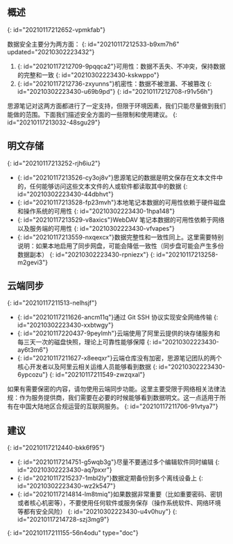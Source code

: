 ## 概述
{: id="20210117212652-vpmkfab"}

数据安全主要分为两方面：
{: id="20210117212533-b9xm7h6" updated="20210302223432"}

1. {: id="20210117212709-9pqqca2"}可用性：数据不丢失、不冲突，保持数据的完整和一致
   {: id="20210302223430-kskwppo"}
2. {: id="20210117212736-zxyunns"}机密性：数据不被泄漏、不被篡改
   {: id="20210302223430-u69b9pd"}
{: id="20210117212708-r91v56h"}

思源笔记对这两方面都进行了一定支持，但限于环境因素，我们只能尽量做到我们能做的范围。下面我们描述安全方面的一些限制和使用建议。
{: id="20210117213032-48sgu29"}

## 明文存储
{: id="20210117213252-rjh6iu2"}

* {: id="20210117213526-cy3oj8v"}思源笔记的数据是明文保存在文本文件中的，任何能够访问这些文本文件的人或软件都读取其中的数据
  {: id="20210302223430-44dbhvt"}
* {: id="20210117213528-fp23mvh"}本地笔记本数据的可用性依赖于硬件磁盘和操作系统的可用性
  {: id="20210302223430-1hpa148"}
* {: id="20210117213529-v8axics"}WebDAV 笔记本数据的可用性依赖于网络以及服务端的可用性
  {: id="20210302223430-vfvapes"}
* {: id="20210117213559-nxqexcx"}数据完整性和一致性同上。这里需要特别说明：如果本地启用了同步网盘，可能会降低一致性（同步盘可能会产生多份数据副本）
  {: id="20210302223430-rpniezx"}
{: id="20210117213258-m2gevi3"}

## 云端同步
{: id="20210117211513-nelhsjf"}

* {: id="20210117211626-ancm11q"}通过 Git SSH 协议实现安全网络传输
  {: id="20210302223430-xxbtwgy"}
* {: id="20210117220437-9peylmh"}云端使用了阿里云提供的块存储服务和每三天一次的磁盘快照，理论上可靠性能够保障
  {: id="20210302223430-ay6t3m6"}
* {: id="20210117211627-x8eeqxr"}云端仓库没有加密，思源笔记团队的两个核心开发者以及阿里云相关运维人员能够看到数据
  {: id="20210302223430-6ypcozu"}
{: id="20210117211549-zwzqxal"}

如果有需要保密的内容，请勿使用云端同步功能。这里主要受限于网络相关法律法规：作为服务提供商，我们需要在必要的时候能够看到数据明文。这一点适用于所有在中国大陆地区合规运营的互联网服务。
{: id="20210117211706-91vtya7"}

## 建议
{: id="20210117212440-bkk6f95"}

* {: id="20210117214751-g5wqb3g"}尽量不要通过多个编辑软件同时编辑
  {: id="20210302223430-aq7pxxr"}
* {: id="20210117215237-1mbl2ly"}数据定期备份到多个离线设备上
  {: id="20210302223430-wz2k547"}
* {: id="20210117214814-lm8tmiq"}如果数据非常重要（比如重要密码、密钥或者核心机密等），不要使用任何软件或服务保存（操作系统软件、网络环境等都有安全风险）
  {: id="20210302223430-u4v0huy"}
{: id="20210117214728-szj3mg9"}


{: id="20210117211155-56n4odu" type="doc"}
